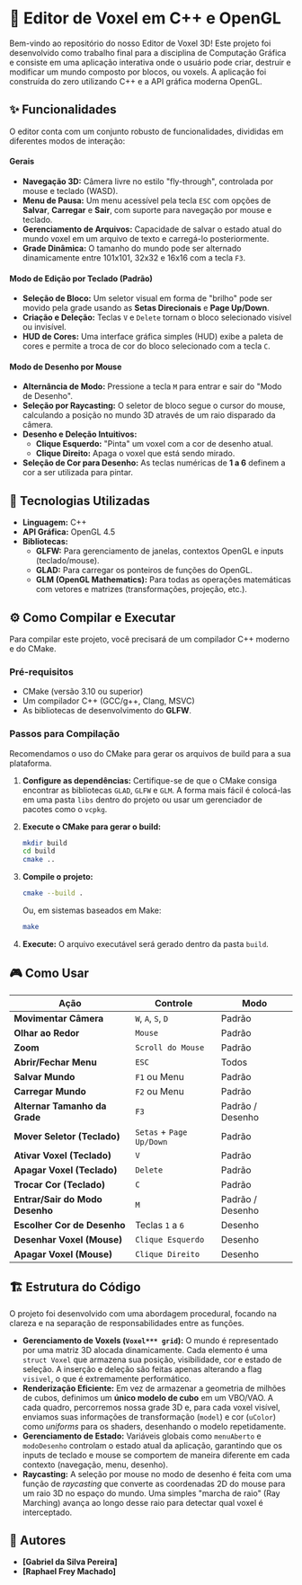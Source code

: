 
# 🎨 Editor de Voxel em C++ e OpenGL

Bem-vindo ao repositório do nosso Editor de Voxel 3D\! Este projeto foi desenvolvido como trabalho final para a disciplina de Computação Gráfica e consiste em uma aplicação interativa onde o usuário pode criar, destruir e modificar um mundo composto por blocos, ou voxels. A aplicação foi construída do zero utilizando C++ e a API gráfica moderna OpenGL.

## ✨ Funcionalidades

O editor conta com um conjunto robusto de funcionalidades, divididas em diferentes modos de interação:

#### **Gerais**

  * **Navegação 3D:** Câmera livre no estilo "fly-through", controlada por mouse e teclado (WASD).
  * **Menu de Pausa:** Um menu acessível pela tecla `ESC` com opções de **Salvar**, **Carregar** e **Sair**, com suporte para navegação por mouse e teclado.
  * **Gerenciamento de Arquivos:** Capacidade de salvar o estado atual do mundo voxel em um arquivo de texto e carregá-lo posteriormente.
  * **Grade Dinâmica:** O tamanho do mundo pode ser alternado dinamicamente entre 101x101, 32x32 e 16x16 com a tecla `F3`.

#### **Modo de Edição por Teclado (Padrão)**

  * **Seleção de Bloco:** Um seletor visual em forma de "brilho" pode ser movido pela grade usando as **Setas Direcionais** e **Page Up/Down**.
  * **Criação e Deleção:** Teclas `V` e `Delete` tornam o bloco selecionado visível ou invisível.
  * **HUD de Cores:** Uma interface gráfica simples (HUD) exibe a paleta de cores e permite a troca de cor do bloco selecionado com a tecla `C`.

#### **Modo de Desenho por Mouse**

  * **Alternância de Modo:** Pressione a tecla `M` para entrar e sair do "Modo de Desenho".
  * **Seleção por Raycasting:** O seletor de bloco segue o cursor do mouse, calculando a posição no mundo 3D através de um raio disparado da câmera.
  * **Desenho e Deleção Intuitivos:**
      * **Clique Esquerdo:** "Pinta" um voxel com a cor de desenho atual.
      * **Clique Direito:** Apaga o voxel que está sendo mirado.
  * **Seleção de Cor para Desenho:** As teclas numéricas de **1 a 6** definem a cor a ser utilizada para pintar.

## 🚀 Tecnologias Utilizadas

  * **Linguagem:** C++
  * **API Gráfica:** OpenGL 4.5
  * **Bibliotecas:**
      * **GLFW:** Para gerenciamento de janelas, contextos OpenGL e inputs (teclado/mouse).
      * **GLAD:** Para carregar os ponteiros de funções do OpenGL.
      * **GLM (OpenGL Mathematics):** Para todas as operações matemáticas com vetores e matrizes (transformações, projeção, etc.).

## ⚙️ Como Compilar e Executar

Para compilar este projeto, você precisará de um compilador C++ moderno e do CMake.

### Pré-requisitos

  * CMake (versão 3.10 ou superior)
  * Um compilador C++ (GCC/g++, Clang, MSVC)
  * As bibliotecas de desenvolvimento do **GLFW**.

### Passos para Compilação

Recomendamos o uso do CMake para gerar os arquivos de build para a sua plataforma.


1.  **Configure as dependências:**
    Certifique-se de que o CMake consiga encontrar as bibliotecas `GLAD`, `GLFW` e `GLM`. A forma mais fácil é colocá-las em uma pasta `libs` dentro do projeto ou usar um gerenciador de pacotes como o `vcpkg`.

2.  **Execute o CMake para gerar o build:**

    ```bash
    mkdir build
    cd build
    cmake ..
    ```

3.  **Compile o projeto:**

    ```bash
    cmake --build .
    ```

    Ou, em sistemas baseados em Make:

    ```bash
    make
    ```

4.  **Execute:**
    O arquivo executável será gerado dentro da pasta `build`.

## 🎮 Como Usar

| Ação                      | Controle                       | Modo                   |
| ------------------------- | ------------------------------ | ---------------------- |
| **Movimentar Câmera** | `W`, `A`, `S`, `D`             | Padrão                 |
| **Olhar ao Redor** | `Mouse`                        | Padrão                 |
| **Zoom** | `Scroll do Mouse`              | Padrão                 |
| **Abrir/Fechar Menu** | `ESC`                          | Todos                  |
| **Salvar Mundo** | `F1` ou Menu                   | Padrão                 |
| **Carregar Mundo** | `F2` ou Menu                   | Padrão                 |
| **Alternar Tamanho da Grade** | `F3`                         | Padrão / Desenho       |
| **Mover Seletor (Teclado)** | `Setas` + `Page Up/Down`     | Padrão                 |
| **Ativar Voxel (Teclado)** | `V`                            | Padrão                 |
| **Apagar Voxel (Teclado)** | `Delete`                       | Padrão                 |
| **Trocar Cor (Teclado)** | `C`                            | Padrão                 |
| **Entrar/Sair do Modo Desenho** | `M`                        | Padrão / Desenho       |
| **Escolher Cor de Desenho** | Teclas `1` a `6`             | Desenho                |
| **Desenhar Voxel (Mouse)** | `Clique Esquerdo`              | Desenho                |
| **Apagar Voxel (Mouse)** | `Clique Direito`               | Desenho                |

## 🏗️ Estrutura do Código

O projeto foi desenvolvido com uma abordagem procedural, focando na clareza e na separação de responsabilidades entre as funções.

  * **Gerenciamento de Voxels (`Voxel*** grid`):** O mundo é representado por uma matriz 3D alocada dinamicamente. Cada elemento é uma `struct Voxel` que armazena sua posição, visibilidade, cor e estado de seleção. A inserção e deleção são feitas apenas alterando a flag `visivel`, o que é extremamente performático.
  * **Renderização Eficiente:** Em vez de armazenar a geometria de milhões de cubos, definimos um **único modelo de cubo** em um VBO/VAO. A cada quadro, percorremos nossa grade 3D e, para cada voxel visível, enviamos suas informações de transformação (`model`) e cor (`uColor`) como *uniforms* para os shaders, desenhando o modelo repetidamente.
  * **Gerenciamento de Estado:** Variáveis globais como `menuAberto` e `modoDesenho` controlam o estado atual da aplicação, garantindo que os inputs de teclado e mouse se comportem de maneira diferente em cada contexto (navegação, menu, desenho).
  * **Raycasting:** A seleção por mouse no modo de desenho é feita com uma função de *raycasting* que converte as coordenadas 2D do mouse para um raio 3D no espaço do mundo. Uma simples "marcha de raio" (Ray Marching) avança ao longo desse raio para detectar qual voxel é interceptado.

## 👥 Autores

  * **[Gabriel da Silva Pereira]**
  * **[Raphael Frey Machado]**

